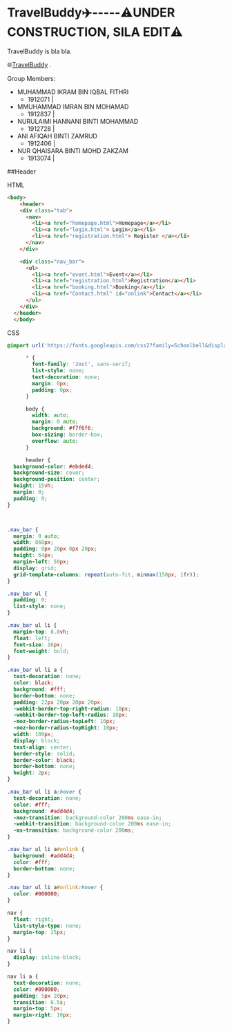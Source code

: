 # TravelBuddy:airplane:-----:warning:UNDER CONSTRUCTION, SILA EDIT:warning:

TravelBuddy is bla bla.

:globe_with_meridians:[TravelBuddy](https://meran0.github.io/TravelBuddy/) .


Group Members:
* MUHAMMAD IKRAM BIN IQBAL FITHRI   
  * 1912071 | 
* MMUHAMMAD IMRAN BIN MOHAMAD
  * 1912837 | 
* NURULAIMI HANNANI BINTI MOHAMMAD
  * 1912728 | 
* ANI AFIQAH BINTI ZAMRUD
  * 1912406 | 
* NUR QHAISARA BINTI MOHD ZAKZAM
  * 1913074 | 

##Header

HTML
```html
<body>
    <header>
    <div class="tab">
      <nav>
        <li><a href="homepage.html">Homepage</a></li>
        <li><a href="login.html"> Login</a></li>
        <li><a href="registration.html"> Register </a></li>
      </nav>
    </div>

    <div class="nav_bar">
      <ul>
        <li><a href="event.html">Event</a></li>
        <li><a href="registration.html">Registration</a></li>
        <li><a href="booking.html">Booking</a></li>
        <li><a href="Contact.html" id="onlink">Contact</a></li>
      </ul>
    </div>
  </header>
  </body>
```

CSS
```css
@import url('https://fonts.googleapis.com/css2?family=Schoolbell&display=swap');

      * {
        font-family: 'Jost', sans-serif;
        list-style: none;
        text-decoration: none;
        margin: 0px;
        padding: 0px;
      }

      body {
        width: auto;
        margin: 0 auto;
        background: #f7f6f6;
        box-sizing: border-box;
        overflow: auto;
      }

      header {
  background-color: #ebded4;
  background-size: cover;
  background-position: center;
  height: 15vh;
  margin: 0;
  padding: 0;
}



.nav_bar {
  margin: 0 auto;
  width: 860px;
  padding: 0px 20px 0px 20px;
  height: 64px;
  margin-left: 50px;
  display: grid;
  grid-template-columns: repeat(auto-fit, minmax(150px, 1fr));
}

.nav_bar ul {
  padding: 0;
  list-style: none;
}

.nav_bar ul li {
  margin-top: 8.8vh;
  float: left;
  font-size: 16px;
  font-weight: bold;
}

.nav_bar ul li a {
  text-decoration: none;
  color: black;
  background: #fff;
  border-bottom: none;
  padding: 22px 20px 20px 20px;
  -webkit-border-top-right-radius: 10px;
  -webkit-border-top-left-radius: 10px;
  -moz-border-radius-topLeft: 10px;
  -moz-border-radius-topRight: 10px;
  width: 100px;
  display: block;
  text-align: center;
  border-style: solid;
  border-color: black;
  border-bottom: none;
  height: 2px;
}

.nav_bar ul li a:hover {
  text-decoration: none;
  color: #fff;
  background: #add4d4;
  -moz-transition: background-color 200ms ease-in;
  -webkit-transition: background-color 200ms ease-in;
  -ms-transition: background-color 200ms;
}

.nav_bar ul li a#onlink {
  background: #add4d4;
  color: #fff;
  border-bottom: none;
}

.nav_bar ul li a#onlink:hover {
  color: #000000;
}

nav {
  float: right;
  list-style-type: none;
  margin-top: 25px;
}

nav li {
  display: inline-block;
}

nav li a {
  text-decoration: none;
  color: #000000;
  padding: 5px 20px;
  transition: 0.5s;
  margin-top: 5px;
  margin-right: 10px;
}
```


